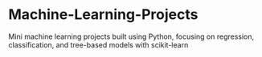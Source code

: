# Machine-Learning-Projects
Mini machine learning projects built using Python, focusing on regression, classification, and tree-based models with scikit-learn
